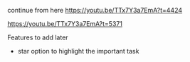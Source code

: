 continue from here
https://youtu.be/TTx7Y3a7EmA?t=4424


https://youtu.be/TTx7Y3a7EmA?t=5371






Features to add later
- star option to highlight the important task
